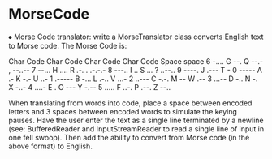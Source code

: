 # MorseCode

⦁	Morse Code translator: write a MorseTranslator class converts English text to Morse code. The Morse Code is:

Char	  Code	  Char	  Code	  Char	  Code	  Char	  Code
Space	  space	  6	      -….	    G	      --.	    Q	      --.-
, 	    --..--	7	      --…	    H	      ….	    R	      .-.
.	      .-.-.-	8	      ---..	  I	      ..	    S	      …
?	      ..--..	9	      ----.	  J	      .---	  T	      -
0	      -----	  A	      .-	    K	      -.-	    U	      ..-
1	      .-----	B	      -…	    L	      .-..	  V	      …-
2	      ..---	  C	      -.-.	  M	      --	    W	      .--
3	      …--	    D	      -..	    N	      -.	    X	      -..-
4	      ….-	    E	      .	      O	      ---	    Y	      -.--
5	      …..	    F	      ..-.	  P	      .--.	  Z	      --..

When translating from words into code, place a space between encoded letters and 3 spaces between encoded words to simulate the keying pauses.
Have the user enter the text as a single line terminated by a newline (see: BufferedReader and InputStreamReader to read a single line of input in one fell swoop).
Then add the ability to convert from Morse code (in the above format) to English.
